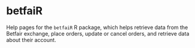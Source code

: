 betfaiR
=======

Help pages for the `betfaiR` R package, which helps retrieve data from the Betfair exchange, place orders, update or cancel orders, and retrieve data about their account.
